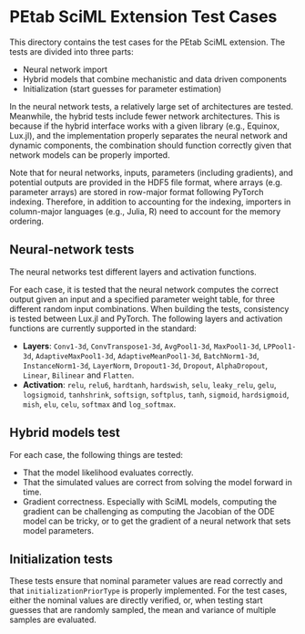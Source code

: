 # PEtab SciML Extension Test Cases

This directory contains the test cases for the PEtab SciML extension. The tests are divided into three parts:

* Neural network import
* Hybrid models that combine mechanistic and data driven components
* Initialization (start guesses for parameter estimation)

In the neural network tests, a relatively large set of architectures are tested. Meanwhile, the hybrid tests include fewer network architectures. This is because if the hybrid interface works with a given library (e.g., Equinox, Lux.jl), and the implementation properly separates the neural network and dynamic components, the combination should function correctly given that network models can be properly imported.

Note that for neural networks, inputs, parameters (including gradients), and potential outputs are provided in the HDF5 file format, where arrays (e.g. parameter arrays) are stored in row-major format following PyTorch indexing. Therefore, in addition to accounting for the indexing, importers in column-major languages (e.g., Julia, R) need to account for the memory ordering.

## Neural-network tests

The neural networks test different layers and activation functions.

For each case, it is tested that the neural network computes the correct output given an input and a specified parameter weight table, for three different random input combinations. When building the tests, consistency is tested between Lux.jl and PyTorch. The following layers and activation functions are currently supported in the standard:

* **Layers**: `Conv1-3d`, `ConvTranspose1-3d`, `AvgPool1-3d`, `MaxPool1-3d`, `LPPool1-3d`, `AdaptiveMaxPool1-3d`, `AdaptiveMeanPool1-3d`, `BatchNorm1-3d`, `InstanceNorm1-3d`, `LayerNorm`, `Dropout1-3d`, `Dropout`, `AlphaDropout`, `Linear`, `Bilinear` and `Flatten`.
* **Activation**: `relu`, `relu6`, `hardtanh`, `hardswish`, `selu`, `leaky_relu`, `gelu`, `logsigmoid`, `tanhshrink`, `softsign`, `softplus`, `tanh`, `sigmoid`, `hardsigmoid`, `mish`, `elu`, `celu`, `softmax` and `log_softmax`.

## Hybrid models test

For each case, the following things are tested:

* That the model likelihood evaluates correctly.
* That the simulated values are correct from solving the model forward in time.
* Gradient correctness. Especially with SciML models, computing the gradient can be challenging as computing the Jacobian of the ODE model can be tricky, or to get the gradient of a neural network that sets model parameters.

## Initialization tests

These tests ensure that nominal parameter values are read correctly and that `initializationPriorType` is properly implemented. For the test cases, either the nominal values are directly verified, or, when testing start guesses that are randomly sampled, the mean and variance of multiple samples are evaluated.
